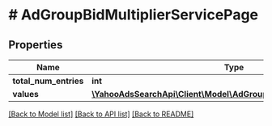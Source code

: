 # # AdGroupBidMultiplierServicePage

## Properties

Name | Type | Description | Notes
------------ | ------------- | ------------- | -------------
**total_num_entries** | **int** |  | [optional] 
**values** | [**\YahooAdsSearchApi\Client\Model\AdGroupBidMultiplierServiceValue[]**](AdGroupBidMultiplierServiceValue.md) |  | [optional] 

[[Back to Model list]](../../README.md#documentation-for-models) [[Back to API list]](../../README.md#documentation-for-api-endpoints) [[Back to README]](../../README.md)


